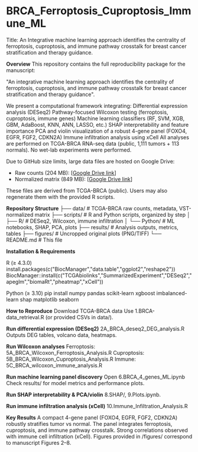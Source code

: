 # BRCA_Ferroptosis_Cuproptosis_Immune_ML
Title: An Integrative machine learning approach identifies the centrality of ferroptosis, cuproptosis, and immune pathway crosstalk for breast cancer stratification and therapy guidance.

**Overview**
This repository contains the full reproducibility package for the manuscript:

"An integrative machine learning approach identifies the centrality of ferroptosis, cuproptosis, and immune pathway crosstalk for breast cancer stratification and therapy guidance".

We present a computational framework integrating:
  Differential expression analysis (DESeq2)
  Pathway-focused Wilcoxon testing (ferroptosis, cuproptosis, immune genes)
  Machine learning classifiers (RF, SVM, XGB, GBM, AdaBoost, KNN, ANN, LASSO, etc.)
  SHAP interpretability and feature importance
  PCA and violin visualization of a robust 4-gene panel (FOXO4, EGFR, FGF2, CDKN2A)
  Immune infiltration analysis using xCell
All analyses are performed on TCGA-BRCA RNA-seq data (public, 1,111 tumors + 113 normals).
No wet-lab experiments were performed.

Due to GitHub size limits, large data files are hosted on Google Drive:
- Raw counts (204 MB): [[Google Drive link](https://drive.google.com/file/d/1Ppib5rBOETByWrt6xzojM57fsHZ_naVt/view?usp=drive_link)]
- Normalized matrix (849 MB): [[Google Drive link](https://drive.google.com/file/d/10ixvEtoICB5OkE0IUvmnxmSLTXGaQ4yV/view?usp=drive_link)]

These files are derived from TCGA-BRCA (public). Users may also regenerate them with the provided R scripts.

**Repository Structure**
├── data/                  # TCGA-BRCA raw counts, metadata, VST-normalized matrix
├── scripts/               # R and Python scripts, organized by step
│   ├── R/                 # DESeq2, Wilcoxon, immune infiltration
│   └── Python/            # ML notebooks, SHAP, PCA, plots
├── results/               # Analysis outputs, metrics, tables
├── figures/               # Uncropped original plots (PNG/TIFF)
└── README.md              # This file

**Installation & Requirements**

R (≥ 4.3.0)
install.packages(c("BiocManager","data.table","ggplot2","reshape2"))
BiocManager::install(c("TCGAbiolinks","SummarizedExperiment","DESeq2","apeglm","biomaRt","pheatmap","xCell"))

Python (≥ 3.10)
pip install numpy pandas scikit-learn xgboost imbalanced-learn shap matplotlib seaborn


  **How to Reproduce**
  Download TCGA-BRCA data
  Use 1.BRCA-data_retrieval.R (or provided CSVs in data/).
  
  **Run differential expression (DESeq2)**
  2A_BRCA_deseq2_DEG_analysis.R
  Outputs DEG tables, volcano data, heatmaps.

  **Run Wilcoxon analyses**
  Ferroptosis: 5A_BRCA_Wilcoxon_Ferroptosis_Analysis.R
  Cuproptosis: 5B_BRCA_Wilcoxon_Cuproptosis_Analysis.R
  Immune: 5C_BRCA_wilcoxon_immune_analysis.R

 **Run machine learning panel discovery**
  Open 6.BRCA_4_genes_ML.ipynb
  Check results/ for model metrics and performance plots.
  
 **Run SHAP interpretability & PCA/violin**
  8.SHAP/, 9.Plots.ipynb.

**Run immune infiltration analysis (xCell)**
  10.Immune_Infiltration_Analysis.R


**Key Results**
  A compact 4-gene panel (FOXO4, EGFR, FGF2, CDKN2A) robustly stratifies tumor vs normal.
  The panel integrates ferroptosis, cuproptosis, and immune pathway crosstalk.
  Strong correlations observed with immune cell infiltration (xCell).
  Figures provided in /figures/ correspond to manuscript Figures 2–8.
